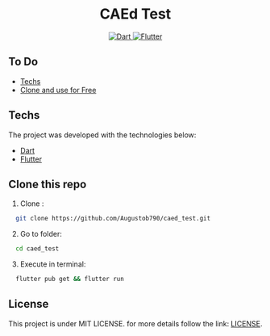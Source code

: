  <h1 align="center">
    CAEd Test
</h1>

<p align="center">
  <a href="https://dart.dev/">
    <img alt="Dart" src="https://img.shields.io/badge/Dart-0175C2?style=for-the-badge&logo=dart&logoColor=white">
  </a>
  <a href="https://flutter.dev/">
    <img alt="Flutter" src="https://img.shields.io/badge/Flutter-02569B?style=for-the-badge&logo=flutter&logoColor=white">
  </a>
</p>

## To Do

- [Techs](#techs)
- [Clone and use for Free](#clone)

<a id="techs"></a>

## Techs

The project was developed with the technologies below:

- [Dart](https://dart.dev/)
- [Flutter](https://flutter.dev/)


<a id="clone"></a>

## Clone this repo

1. Clone :

```sh
  git clone https://github.com/Augustob790/caed_test.git
```

2. Go to folder:

```sh
  cd caed_test
```

3. Execute in terminal:

```sh
  flutter pub get && flutter run      
```

## License

This project is under MIT LICENSE. for more details follow the link: [LICENSE](LICENSE).
